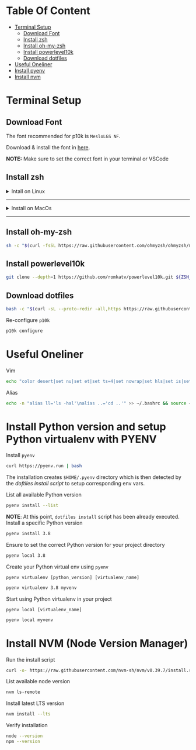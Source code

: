 # Table Of Content
* [Terminal Setup](#terminal-setup)
  * [Download Font](#download-font)
  * [Install zsh](#install-zsh)
  * [Install oh-my-zsh](#install-oh-my-zsh)
  * [Install powerlevel10k](#install-powerlevel10k)
  * [Download dotfiles](#download-dotfiles)
* [Useful Oneliner](#useful-oneliner)
* [Install pyenv](#install-python-version-and-setup-python-virtualenv-with-pyenv)
* [Install nvm](#install-nvm-node-version-manager)


# Terminal Setup

## Download Font
The font recommended for p10k is `MesloLGS NF`.

Download & install the font in [here](https://github.com/romkatv/powerlevel10k?tab=readme-ov-file#meslo-nerd-font-patched-for-powerlevel10k).

**NOTE:** Make sure to set the correct font in your terminal or VSCode


## Install zsh
<details linux>
  <summary>Intall on Linux</summary>

  ```bash
  sudo apt install zsh
  ```

  Make zsh default shell
  ```bash
  chsh -s $(which zsh)
  ```
</details>

---

<details macos>
  <summary>Install on MacOs</summary>
  Install Homebrew
  ```bash
  /bin/bash -c "$(curl -fsSL https://raw.githubusercontent.com/Homebrew/install/HEAD/install.sh)"
  ```

  Add `brew` into user PATH
  ```bash
  (echo; echo 'eval "$(/opt/homebrew/bin/brew shellenv)"') >> $HOME/.zprofile
  ```
  ```bash
  eval "$(/opt/homebrew/bin/brew shellenv)"
  ```

  Install zsh
  ```bash
  brew install zsh
  ```

  Set zsh as your default shell.
  * For m1 macs:
    ```bash
      chsh -s /opt/homebrew/bin/zsh
    ```

  Verify installation
  ```bash
  zsh --version
  ```
</details>

---

## Install oh-my-zsh
```bash
sh -c "$(curl -fsSL https://raw.githubusercontent.com/ohmyzsh/ohmyzsh/master/tools/install.sh)"
```

## Install powerlevel10k
```bash
git clone --depth=1 https://github.com/romkatv/powerlevel10k.git ${ZSH_CUSTOM:-$HOME/.oh-my-zsh/custom}/themes/powerlevel10k
```

## Download dotfiles
```bash
bash -c "$(curl -sL --proto-redir -all,https https://raw.githubusercontent.com/MarioAlexis/dotfile/master/install.sh)"
```

Re-configure `p10k`
```bash
p10k configure
```

# Useful Oneliner
Vim
```bash
echo "color desert|set nu|set et|set ts=4|set nowrap|set hls|set is|set pt=<F2>|inoremap jk <esc>" > ~/.vimrc
```

Alias
```bash
echo -n "alias ll='ls -hal'\nalias ..='cd ..'" >> ~/.bashrc && source ~/.bashrc
```

# Install Python version and setup Python virtualenv with PYENV
Install `pyenv`
```bash
curl https://pyenv.run | bash
```
The installation creates `$HOME/.pyenv` directory which is then detected by the _doftiles install script_ to setup corresponding env vars.

List all available Python version
```bash
pyenv install --list
```

**NOTE**: At this point, `dotfiles install` script has been already executed.
Install a specific Python version
```bash
pyenv install 3.8
```

Ensure to set the correct Python version for your project directory
```bash
pyenv local 3.8
```

Create your Python virtual env using `pyenv`

`pyenv virtualenv [python_version] [virtualenv_name]`
```bash
pyenv virtualenv 3.8 myvenv
```

Start using Python virtualenv in your project

`pyenv local [virtualenv_name]`
```bash
pyenv local myvenv
```

# Install NVM (Node Version Manager)
Run the install script
```bash
curl -o- https://raw.githubusercontent.com/nvm-sh/nvm/v0.39.7/install.sh | bash
```

List available node version
```bash
nvm ls-remote
```

Install latest LTS version
```bash
nvm install --lts
```

Verify installation
```bash
node --version
npm --version
```